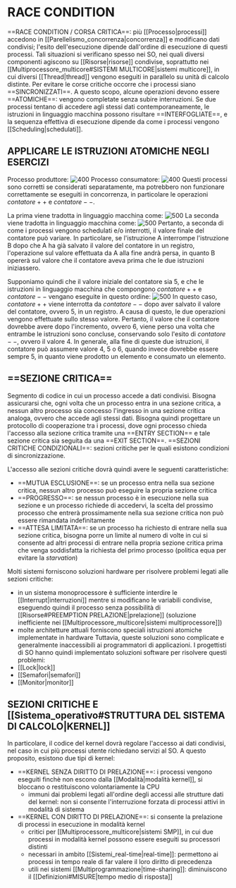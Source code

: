 # RACE CONDITION
==RACE CONDITION / CORSA CRITICA==: più [[Processo|processi]] accedono in [[Parellelismo_concorrenza|concorrenza]] e modificano dati condivisi; l'esito dell'esecuzione dipende dall'ordine di esecuzione di questi processi.
Tali situazioni si verificano spesso nei SO, nei quali diversi componenti agiscono su [[Risorse|risorse]] condivise, soprattutto nei [[Multiprocessore_multicore#SISTEMI MULTICORE|sistemi multicore]], in cui diversi [[Thread|thread]] vengono eseguiti in parallelo su unità di calcolo distinte.
Per evitare le corse critiche occorre che i processi siano ==SINCRONIZZATI==. A questo scopo, alcune operazioni devono essere ==ATOMICHE==: vengono completate senza subire interruzioni. Se due processi tentano di accedere agli stessi dati contemporaneamente, le istruzioni in linguaggio macchina possono risultare ==INTERFOGLIATE==, e la sequenza effettiva di esecuzione dipende da come i processi vengono [[Scheduling|schedulati]].

## APPLICARE LE ISTRUZIONI ATOMICHE NEGLI ESERCIZI
Processo produttore:
	![400](race_condition.png)
Processo consumatore:
	![400](race_condition2.png)
Questi processi sono corretti se considerati separatamente, ma potrebbero non funzionare correttamente se eseguiti in concorrenza, in particolare le operazioni $contatore ++$ e $contatore --$.

La prima viene tradotta in linguaggio macchina come:
![500](produttore.png)
La seconda viene tradotta in linguaggio macchina come:
![500](consumatore.png)
Pertanto, a seconda di come i processi vengono schedulati e/o interrotti, il valore finale del contatore può variare. In particolare, se l'istruzione A interrompe l'istruzione B dopo che A ha già salvato il valore del contatore in un registro, l'operazione sul valore effettuata da A alla fine andrà persa, in quanto B opererà sul valore che il contatore aveva prima che le due istruzioni iniziassero.

Supponiamo quindi che il valore iniziale del contatore sia 5, e che le istruzioni in linguaggio macchina che compongono $contatore++$ e $contatore--$ vengano eseguite in questo ordine:
![500](prod_cons.png)
In questo caso, $contatore++$ viene interrotta da $contatore--$ dopo aver salvato il valore del contatore, ovvero 5, in un registro. A causa di questo, le due operazioni vengono effettuate sullo stesso valore. Pertanto, il valore che il contatore dovrebbe avere dopo l'incremento, ovvero 6, viene perso una volta che entrambe le istruzioni sono concluse, conservando solo l'esito di $contatore--$, ovvero il valore 4.
In generale, alla fine di queste due istruzioni, il contatore può assumere valore 4, 5 o 6, quando invece dovrebbe essere sempre 5, in quanto viene prodotto un elemento e consumato un elemento.

## ==SEZIONE CRITICA==
Segmento di codice in cui un processo accede a dati condivisi.
Bisogna assicurarsi che, ogni volta che un processo entra in una sezione critica, a nessun altro processo sia concesso l'ingresso in una sezione critica analoga, ovvero che accede agli stessi dati. Bisogna quindi progettare un protocollo di cooperazione tra i processi, dove ogni processo chieda l'accesso alla sezione critica tramite una ==ENTRY SECTION== e tale sezione critica sia seguita da una ==EXIT SECTION==.
==SEZIONI CRITICHE CONDIZIONALI==: sezioni critiche per le quali esistono condizioni di sincronizzazione.

L'accesso alle sezioni critiche dovrà quindi avere le seguenti caratteristiche:
- ==MUTUA ESCLUSIONE==: se un processo entra nella sua sezione critica, nessun altro processo può eseguire la propria sezione critica
- ==PROGRESSO==: se nessun processo è in esecuzione nella sua sezione e un processo richiede di accedervi, la scelta del prossimo processo che entrerà prossimamente nella sua sezione critica non può essere rimandata indefinitamente
- ==ATTESA LIMITATA==: se un processo ha richiesto di entrare nella sua sezione critica, bisogna porre un limite al numero di volte in cui si consente ad altri processi di entrare nella propria sezione critica prima che venga soddisfatta la richiesta del primo processo (politica equa per evitare la _starvation_)

Molti sistemi forniscono soluzioni hardware per risolvere problemi legati alle sezioni critiche:
- in un sistema monoprocessore è sufficiente interdire le [[Interrupt|interruzioni]] mentre si modificano le variabili condivise, eseguendo quindi il processo senza possibilità di [[Risorse#PREEMPTION PRELAZIONE|prelazione]] (soluzione inefficiente nei [[Multiprocessore_multicore|sistemi multiprocessore]])
- molte architetture attuali forniscono speciali istruzioni atomiche implementate in hardware
Tuttavia, queste soluzioni sono complicate e generalmente inaccessibili ai programmatori di applicazioni. I progettisti di SO hanno quindi implementato soluzioni software per risolvere questi problemi:
- [[Lock|lock]]
- [[Semafori|semafori]]
- [[Monitor|monitor]]

## SEZIONI CRITICHE E [[Sistema_operativo#STRUTTURA DEL SISTEMA DI CALCOLO|KERNEL]]
In particolare, il codice del kernel dovrà regolare l'accesso ai dati condivisi, nel caso in cui più processi utente richiedano servizi al SO.
A questo proposito, esistono due tipi di kernel:
- ==KERNEL SENZA DIRITTO DI PRELAZIONE==: i processi vengono eseguiti finchè non escono dalla [[Modalità|modalità kernel]], si bloccano o restituiscono volontariamente la CPU
	- immuni dai problemi legati all'ordine degli accessi alle strutture dati del kernel: non si consente l'interruzione forzata di processi attivi in modalità di sistema
- ==KERNEL CON DIRITTO DI PRELAZIONE==: si consente la prelazione di processi in esecuzione in modalità kernel
	- critici per [[Multiprocessore_multicore|sistemi SMP]], in cui due processi in modalità kernel possono essere eseguiti su processori distinti
	- necessari in ambito [[Sistemi_real-time|real-time]]: permettono ai processi in tempo reale di far valere il loro diritto di precedenza
	- utili nei sistemi [[Multiprogrammazione|time-sharing]]: diminuiscono il [[Definizioni#MISURE|tempo medio di risposta]]
